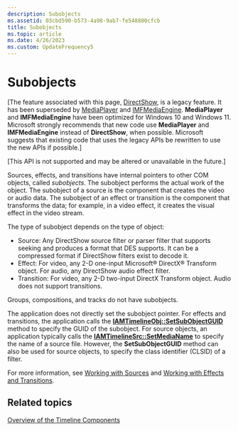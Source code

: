 ```yaml
---
description: Subobjects
ms.assetid: 03cbd590-b573-4a98-9ab7-fe548800cfcb
title: Subobjects
ms.topic: article
ms.date: 4/26/2023
ms.custom: UpdateFrequency5
---
```


# Subobjects

\[The feature associated with this page, [DirectShow](/windows/win32/directshow/directshow), is a legacy feature. It has been superseded by [MediaPlayer](/uwp/api/Windows.Media.Playback.MediaPlayer) and [IMFMediaEngine](/windows/win32/api/mfmediaengine/nn-mfmediaengine-imfmediaengine). **MediaPlayer** and **IMFMediaEngine** have been optimized for Windows 10 and Windows 11. Microsoft strongly recommends that new code use **MediaPlayer** and **IMFMediaEngine** instead of **DirectShow**, when possible. Microsoft suggests that existing code that uses the legacy APIs be rewritten to use the new APIs if possible.\]

\[This API is not supported and may be altered or unavailable in the future.\]

Sources, effects, and transitions have internal pointers to other COM objects, called *subobjects*. The subobject performs the actual work of the object. The subobject of a source is the component that creates the video or audio data. The subobject of an effect or transition is the component that transforms the data; for example, in a video effect, it creates the visual effect in the video stream.

The type of subobject depends on the type of object:

-   Source: Any DirectShow source filter or parser filter that supports seeking and produces a format that DES supports. It can be a compressed format if DirectShow filters exist to decode it.
-   Effect: For video, any 2-D one-input Microsoft® DirectX® Transform object. For audio, any DirectShow audio effect filter.
-   Transition: For video, any 2-D two-input DirectX Transform object. Audio does not support transitions.

Groups, compositions, and tracks do not have subobjects.

The application does not directly set the subobject pointer. For effects and transitions, the application calls the [**IAMTimelineObj::SetSubObjectGUID**](iamtimelineobj-setsubobjectguid.md) method to specify the GUID of the subobject. For source objects, an application typically calls the [**IAMTimelineSrc::SetMediaName**](iamtimelinesrc-setmedianame.md) to specify the name of a source file. However, the **SetSubObjectGUID** method can also be used for source objects, to specify the class identifier (CLSID) of a filter.

For more information, see [Working with Sources](working-with-sources.md) and [Working with Effects and Transitions](working-with-effects-and-transitions.md).

## Related topics

<dl> <dt>

[Overview of the Timeline Components](overview-of-the-timeline-components.md)
</dt> </dl>

 

 



